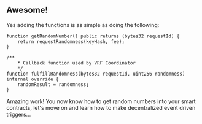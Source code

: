 ## Awesome! 

Yes adding the functions is as simple as doing the following: 

```solidity
function getRandomNumber() public returns (bytes32 requestId) {
    return requestRandomness(keyHash, fee);
}

/**
    * Callback function used by VRF Coordinator
    */
function fulfillRandomness(bytes32 requestId, uint256 randomness) internal override {
    randomResult = randomness;
}
```

Amazing work! You now know how to get random numbers into your smart contracts, let's move on and learn how to make decentralized event driven triggers...